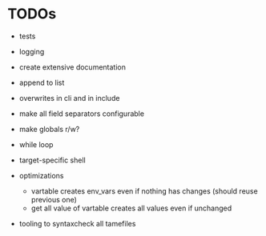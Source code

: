 
# TODOs
- tests
- logging
- create extensive documentation

- append to list
- overwrites in cli and in include
- make all field separators configurable
- make globals r/w?
- while loop
- target-specific shell

- optimizations
    - vartable creates env_vars even if nothing has changes (should reuse previous one)
    - get all value of vartable creates all values even if unchanged
- tooling to syntaxcheck all tamefiles
